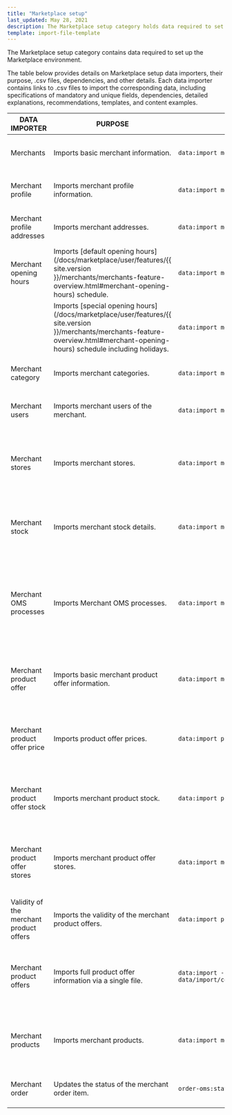 ```yaml
---
title: "Marketplace setup"
last_updated: May 28, 2021
description: The Marketplace setup category holds data required to set up the Marketplace environment.
template: import-file-template
---
```


The Marketplace setup category contains data required to set up the Marketplace environment.

The table below provides details on Marketplace setup data importers, their purpose, .csv files, dependencies, and other details. Each data importer contains links to .csv files to import the corresponding data, including specifications of mandatory and unique fields, dependencies, detailed explanations, recommendations, templates, and content examples.

| DATA IMPORTER | PURPOSE | CONSOLE COMMAND | FILE(S) | DEPENDENCIES |
|-|-|-|-|-|
| Merchants | Imports basic merchant information. | `data:import merchant` | [merchant.csv](/docs/marketplace/dev/data-import/{{ site.version }}/file-details-merchant-csv.html) | [merchant_profile.csv](/docs/marketplace/dev/data-import/{{ site.version }}/file-details-merchant-profile-csv.html)  |
| Merchant profile | Imports merchant profile information. | `data:import merchant-profile`  | [merchant_profile.csv](/docs/marketplace/dev/data-import/{{ site.version }}/file-details-merchant-profile-csv.html) | [merchant.csv](/docs/marketplace/dev/data-import/{{ site.version }}/file-details-merchant-csv.html) |
| Merchant profile addresses | Imports merchant addresses. | `data:import merchant-profile-address` | [merchant_profile_address.csv](/docs/marketplace/dev/data-import/{{ site.version }}/file-details-merchant-profile-address-csv.html) | [merchant_profile.csv](/docs/marketplace/dev/data-import/{{ site.version }}/file-details-merchant-profile-csv.html) |
| Merchant opening hours | Imports [default opening hours](/docs/marketplace/user/features/{{ site.version }}/merchants/merchants-feature-overview.html#merchant-opening-hours) schedule. | `data:import merchant-opening-hours-weekday-schedule ` | [merchant_open_hours_week_day_schedule.csv](/docs/marketplace/dev/data-import/{{ site.version }}/file-details-merchant-open-hours-week-day-schedule-csv.html) | [merchant.csv](/docs/marketplace/dev/data-import/{{ site.version }}/file-details-merchant-csv.html) |
|  | Imports [special opening hours](/docs/marketplace/user/features/{{ site.version }}/merchants/merchants-feature-overview.html#merchant-opening-hours) schedule including holidays. | `data:import merchant-opening-hours-date-schedule` | [merchant_open_hours_date_schedule.csv](/docs/marketplace/dev/data-import/{{ site.version }}/file-details-merchant-open-hours-date-schedule-csv.html) | [merchant.csv](/docs/marketplace/dev/data-import/{{ site.version }}/file-details-merchant-csv.html) |
| Merchant category | Imports merchant categories. | `data:import merchant-category` | [merchant_category.csv](/docs/marketplace/dev/data-import/{{ site.version }}/file-details-merchant-category-csv.html) | [merchant.csv](/docs/marketplace/dev/data-import/{{ site.version }}/file-details-merchant-csv.html) |
| Merchant users | Imports merchant users of the merchant. | `data:import merchant-user` | [merchant_user.csv](/docs/marketplace/dev/data-import/{{ site.version }}/file-details-merchant-user-csv.html) | [merchant.csv](/docs/marketplace/dev/data-import/{{ site.version }}/file-details-merchant-csv.html) |
| Merchant stores | Imports merchant stores. | `data:import merchant-store` | [merchant_store.csv](/docs/marketplace/dev/data-import/{{ site.version }}/file-details-merchant-store-csv.html) | <ul><li>[merchant.csv](/docs/marketplace/dev/data-import/{{ site.version }}/file-details-merchant-csv.html)</li><li>`stores.php` configuration file of Demo Shop</li></ul> |
| Merchant stock | Imports merchant stock details. | `data:import merchant-stock` | [merchant_stock.csv](/docs/marketplace/dev/data-import/{{ site.version }}/file-details-merchant-stock-csv.html) | <ul><li>[merchant.csv](/docs/marketplace/dev/data-import/{{ site.version }}/file-details-merchant-csv.html)</li><li>[File details: warehouse.csv](https://documentation.spryker.com/docs/file-details-warehousecsv)</li></ul>  |
| Merchant OMS processes | Imports Merchant OMS processes. | `data:import merchant-oms-process` | [merchant_oms_process.csv](/docs/marketplace/dev/data-import/{{ site.version }}/file-details-merchant-oms-process-csv.html) | <ul><li>[merchant.csv](/docs/marketplace/dev/data-import/{{ site.version }}/file-details-merchant-csv.html)</li><li>OMS configuration that can be found at:<ul><li>`project/config/Zed/oms project/config/Zed/StateMachine`</li><li>`project/config/Zed/StateMachine`</li></ul></li> |
| Merchant product offer | Imports basic merchant product offer information. | `data:import merchant-product-offer` | [merchant_product_offer.csv](/docs/marketplace/dev/data-import/{{ site.version }}/file-details-merchant-product-offer-csv.html) | <ul><li>[merchant.csv](/docs/marketplace/dev/data-import/{{ site.version }}/file-details-merchant-csv.html)</li><li>[File details: product_concrete.csv](https://documentation.spryker.com/docs/file-details-product-concretecsv)</ul></li>  |
| Merchant product offer price | Imports product offer prices. | `data:import price-product-offer` | [price-product-offer.csv](/docs/marketplace/dev/data-import/{{ site.version }}/file-details-price-product-offer-csv.html) | <ul><li>[merchant_product_offer.csv](/docs/marketplace/dev/data-import/{{ site.version }}/file-details-merchant-product-offer-csv.html)</li><li>[product_price.csv](https://documentation.spryker.com/docs/file-details-product-pricecsv)</li></ul> |
| Merchant product offer stock | Imports merchant product stock. | `data:import product-offer-stock` | [product_offer_stock.csv](/docs/marketplace/dev/data-import/{{ site.version }}/file-details-product-offer-stock-csv.html) | <ul><li>[merchant_product_offer.csv](/docs/marketplace/dev/data-import/{{ site.version }}/file-details-merchant-product-offer-csv.html)</li><li>[warehouse.csv](https://documentation.spryker.com/docs/file-details-warehousecsv)</li></ul> |
| Merchant product offer stores | Imports merchant product offer stores. | `data:import merchant-product-offer-store` | [merchant_product_offer_store.csv](/docs/marketplace/dev/data-import/{{ site.version }}/file-details-merchant-product-offer-store-csv.html) | <ul><li>[merchant_product_offer.csv](/docs/marketplace/dev/data-import/{{ site.version }}/file-details-merchant-product-offer-csv.html)</li><li>`stores.php` configuration file of Demo Shop</li></ul> |
| Validity of the merchant product offers | Imports the validity of the merchant   product offers. | `data:import product-offer-validity` | [product_offer_validity.csv](/docs/marketplace/dev/data-import/{{ site.version }}/file-details-product-offer-validity-csv.html) | [merchant_product_offer.csv](/docs/marketplace/dev/data-import/{{ site.version }}/file-details-merchant-product-offer-csv.html) |
| Merchant product offers | Imports full product offer information via a single file. | `data:import --config data/import/common/combined_merchant_product_offer_import_config_{store}.yml` | [combined_merchant_product_offer.csv](/docs/marketplace/dev/data-import/{{ site.version }}/file-details-combined-merchant-product-offer-csv.html) | <ul><li>[merchant.csv](/docs/marketplace/dev/data-import/{{ site.version }}/file-details-merchant-csv.html)</li><li>`stores.php` configuration file of Demo Shop</li></ul> |
| Merchant products | Imports merchant products. | `data:import merchant-product` | [merchant_product.csv](/docs/marketplace/dev/data-import/{{ site.version }}/file-details-merchant-product-csv.html) | <ul><li>[merchant.csv](/docs/marketplace/dev/data-import/{{ site.version }}/file-details-merchant-csv.html)</li><li>[product_concrete.csv](https://documentation.spryker.com/docs/file-details-product-concretecsv)</li></ul> |
| Merchant order  | Updates the status of the merchant order item.  | `order-oms:status-import merchant-order-status` |[merchant-order-status.csv](/docs/marketplace/dev/data-import/{{ site.version }}/file-details-merchant-order-status-csv.html)|   |
